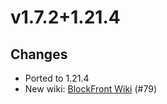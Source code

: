 # v1.7.2+1.21.4

## Changes

- Ported to 1.21.4
- New wiki: [BlockFront Wiki](https://blockfront.wiki.gg/) (#79)

